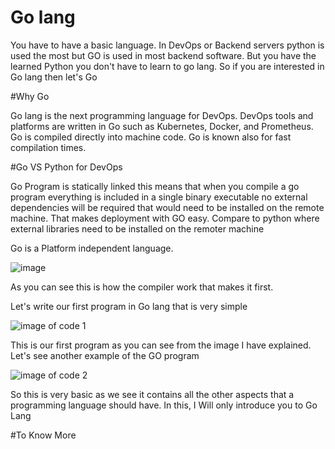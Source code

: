 # Go lang

You have to have a basic language. In DevOps or Backend servers python is used the most but GO is used in most backend software. But you have the learned Python you don't have to learn to go lang. So if you are interested in Go lang then let's Go 

#Why Go

Go lang is the next programming language for DevOps. DevOps tools and platforms are written in Go such as Kubernetes, Docker, and Prometheus. Go is compiled directly into machine code. Go is known also for fast compilation times.

#Go VS Python for DevOps

Go Program is statically linked this means that when you compile a go program everything is included in a single binary executable no external dependencies will be required that would need to be installed on the remote machine. That makes deployment with GO easy. Compare to python where external libraries need to be installed on the remoter machine 

Go is a Platform independent language.

![image]()

As you can see this is how the compiler work that makes it first.

Let's write our first program in Go lang that is very simple

![image of code 1]()

This is our first program as you can see from the image I have explained. Let's see another example of the GO program

![image of code 2]()

So this is very basic as we see it contains all the other aspects that a programming language should have. In this, I Will only introduce you to Go Lang 

#To Know More
